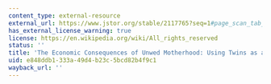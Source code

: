 ```yaml
---
content_type: external-resource
external_url: https://www.jstor.org/stable/2117765?seq=1#page_scan_tab_contents
has_external_license_warning: true
license: https://en.wikipedia.org/wiki/All_rights_reserved
status: ''
title: 'The Economic Consequences of Unwed Motherhood: Using Twins as a Natural Experiment'
uid: e848ddb1-333a-49d4-b23c-5bcd82b4f9c1
wayback_url: ''
---
```

